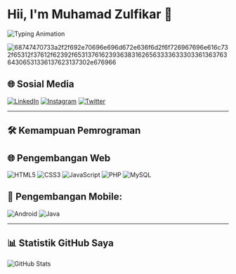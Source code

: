
# Hii, I'm Muhamad Zulfikar 👋

![Typing Animation](https://link-to-your-gif.com/typing.gif)


![68747470733a2f2f692e70696e696d672e636f6d2f6f726967696e616c732f65312f37612f62392f65313761623936383162656333363330336136376364306531336137623137302e676966](https://github.com/user-attachments/assets/e304a913-df5b-41d3-af77-3128c61c792a)


## 🌐 Sosial Media
[![LinkedIn](https://img.shields.io/badge/LinkedIn-blue?logo=linkedin&logoColor=white)](https://www.linkedin.com/in/nama-anda)
[![Instagram](https://img.shields.io/badge/Instagram-E4405F?logo=instagram&logoColor=white)](https://www.instagram.com/nama_anda)
[![Twitter](https://img.shields.io/badge/Twitter-1DA1F2?logo=twitter&logoColor=white)](https://twitter.com/nama_anda)

---

## 🛠️ Kemampuan Pemrograman
<!--
- Bahasa Pemrograman:
  - ![Java](https://img.shields.io/badge/Java-007396?logo=java&logoColor=white)
  - ![JavaScript](https://img.shields.io/badge/JavaScript-F7DF1E?logo=javascript&logoColor=black)
  - ![Python](https://img.shields.io/badge/Python-3776AB?logo=python&logoColor=white)
  -->
## 🌐 Pengembangan Web
 ![HTML5](https://img.shields.io/badge/HTML5-E34F26?logo=html5&logoColor=white)
 ![CSS3](https://img.shields.io/badge/CSS3-1572B6?logo=css3&logoColor=white)
 ![JavaScript](https://img.shields.io/badge/JavaScript-F7DF1E?logo=javascript&logoColor=black)
 ![PHP](https://img.shields.io/badge/PHP-777BB4?logo=php&logoColor=white)
 ![MySQL](https://img.shields.io/badge/MySQL-4479A1?logo=mysql&logoColor=white)

  
## 📱 Pengembangan Mobile:
   ![Android](https://img.shields.io/badge/Android-3DDC84?logo=android&logoColor=white)
   ![Java](https://img.shields.io/badge/Java-007396?logo=java&logoColor=white)

---

## 📊 Statistik GitHub Saya
![GitHub Stats](https://github-readme-stats.vercel.app/api?username=mhmdzulfikar&show_icons=true&theme=radical)
